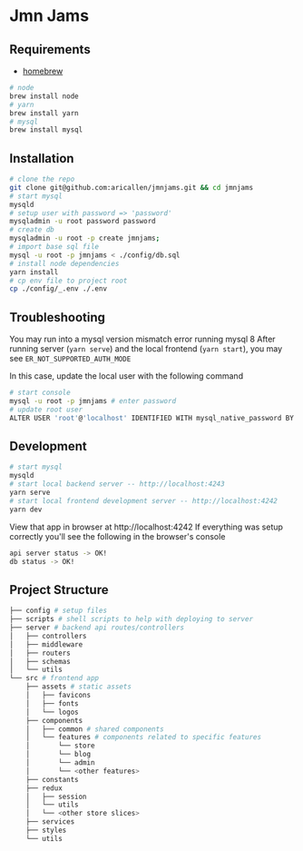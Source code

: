 # Jmn Jams

## Requirements

- [homebrew](https://brew.sh/)

```sh
# node
brew install node
# yarn
brew install yarn
# mysql
brew install mysql
```

## Installation

```sh
# clone the repo
git clone git@github.com:aricallen/jmnjams.git && cd jmnjams
# start mysql
mysqld
# setup user with password => 'password'
mysqladmin -u root password password
# create db
mysqladmin -u root -p create jmnjams;
# import base sql file
mysql -u root -p jmnjams < ./config/db.sql
# install node dependencies
yarn install
# cp env file to project root
cp ./config/_.env ./.env
```

## Troubleshooting

You may run into a mysql version mismatch error running mysql 8
After running server (`yarn serve`) and the local frontend (`yarn start`), you may see
`ER_NOT_SUPPORTED_AUTH_MODE`

In this case, update the local user with the following command

```sh
# start console
mysql -u root -p jmnjams # enter password
# update root user
ALTER USER 'root'@'localhost' IDENTIFIED WITH mysql_native_password BY 'password';
```

## Development

```sh
# start mysql
mysqld
# start local backend server -- http://localhost:4243
yarn serve
# start local frontend development server -- http://localhost:4242
yarn dev
```

View that app in browser at http://localhost:4242
If everything was setup correctly you'll see the following in the browser's console

```sh
api server status -> OK!
db status -> OK!
```

## Project Structure

```sh
├── config # setup files
├── scripts # shell scripts to help with deploying to server
├── server # backend api routes/controllers
│   ├── controllers
│   ├── middleware
│   ├── routers
│   ├── schemas
│   └── utils
└── src # frontend app
    ├── assets # static assets
    │   ├── favicons
    │   ├── fonts
    │   └── logos
    ├── components
    │   ├── common # shared components
    │   └── features # components related to specific features
    │       └── store
    │       └── blog
    │       └── admin
    │       └── <other features>
    ├── constants
    ├── redux
    │   ├── session
    │   └── utils
    │   └── <other store slices>
    ├── services
    ├── styles
    └── utils
```
